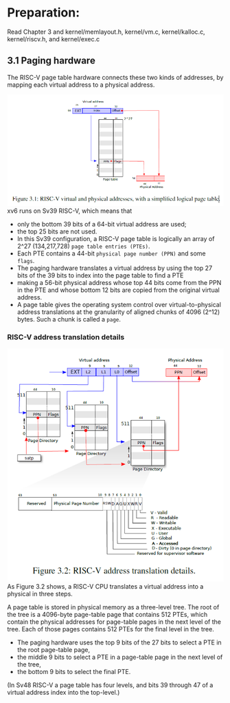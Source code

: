 # Preparation: 

Read Chapter 3 and kernel/memlayout.h, kernel/vm.c, kernel/kalloc.c, kernel/riscv.h, and kernel/exec.c

## 3.1 Paging hardware
The RISC-V page table hardware connects these two kinds of addresses, by mapping each virtual address to a physical address.

![image](../images/Figure%203.1-RISC-V%20virtual%20and%20physical%20addresses,%20with%20a%20simplified%20logical%20page%20table.png)
xv6 runs on Sv39 RISC-V, which means that 
- only the bottom 39 bits of a 64-bit virtual address are used; 
- the top 25 bits are not used. 
- In this Sv39 configuration, a RISC-V page table is logically an array of 2^27 (134,217,728) `page table entries (PTEs)`.
- Each PTE contains a 44-bit `physical page number (PPN)` and some `flags`.
- The paging hardware translates a virtual address by using the top 27 bits of the 39 bits to index into the page table to find a PTE
- making a 56-bit physical address whose top 44 bits come from the PPN in the PTE and whose bottom 12 bits are copied from the original virtual address.
- A page table gives the operating system control over virtual-to-physical address translations at the granularity of aligned chunks of 4096 (2^12) bytes. Such a chunk is called a `page`.

### RISC-V address translation details
![image](../images/Figure%203.2-RISC-V%20address%20translation%20details.png)
As Figure 3.2 shows, a RISC-V CPU translates a virtual address into a physical in three steps.

A page table is stored in physical memory as a three-level tree. 
The root of the tree is a 4096-byte page-table page that contains 512 PTEs, which contain the physical addresses for page-table pages in the next level of the tree. 
Each of those pages contains 512 PTEs for the final level in the tree.
- The paging hardware uses the top 9 bits of the 27 bits to select a PTE in the root page-table page,
- the middle 9 bits to select a PTE in a page-table page in the next level of the tree, 
- the bottom 9 bits to select the final PTE. 

(In Sv48 RISC-V a page table has four levels, and bits 39 through 47 of a virtual address index into the top-level.)
